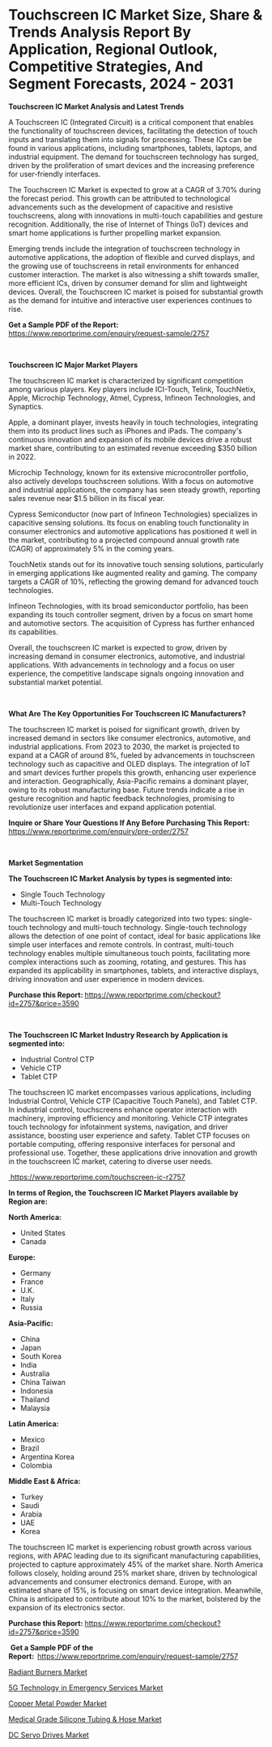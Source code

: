 <p><h1>Touchscreen IC Market Size, Share & Trends Analysis Report By Application, Regional Outlook, Competitive Strategies, And Segment Forecasts, 2024 - 2031</h1></p><p><strong>Touchscreen IC Market Analysis and Latest Trends</strong></p>
<p><p>A Touchscreen IC (Integrated Circuit) is a critical component that enables the functionality of touchscreen devices, facilitating the detection of touch inputs and translating them into signals for processing. These ICs can be found in various applications, including smartphones, tablets, laptops, and industrial equipment. The demand for touchscreen technology has surged, driven by the proliferation of smart devices and the increasing preference for user-friendly interfaces.</p><p>The Touchscreen IC Market is expected to grow at a CAGR of 3.70% during the forecast period. This growth can be attributed to technological advancements such as the development of capacitive and resistive touchscreens, along with innovations in multi-touch capabilities and gesture recognition. Additionally, the rise of Internet of Things (IoT) devices and smart home applications is further propelling market expansion.</p><p>Emerging trends include the integration of touchscreen technology in automotive applications, the adoption of flexible and curved displays, and the growing use of touchscreens in retail environments for enhanced customer interaction. The market is also witnessing a shift towards smaller, more efficient ICs, driven by consumer demand for slim and lightweight devices. Overall, the Touchscreen IC market is poised for substantial growth as the demand for intuitive and interactive user experiences continues to rise.</p></p>
<p><strong>Get a Sample PDF of the Report:&nbsp;</strong> <a href="https://www.reportprime.com/enquiry/request-sample/2757">https://www.reportprime.com/enquiry/request-sample/2757</a></p>
<p>&nbsp;</p>
<p><strong>Touchscreen IC Major Market Players</strong></p>
<p><p>The touchscreen IC market is characterized by significant competition among various players. Key players include ICI-Touch, Telink, TouchNetix, Apple, Microchip Technology, Atmel, Cypress, Infineon Technologies, and Synaptics. </p><p>Apple, a dominant player, invests heavily in touch technologies, integrating them into its product lines such as iPhones and iPads. The company's continuous innovation and expansion of its mobile devices drive a robust market share, contributing to an estimated revenue exceeding $350 billion in 2022.</p><p>Microchip Technology, known for its extensive microcontroller portfolio, also actively develops touchscreen solutions. With a focus on automotive and industrial applications, the company has seen steady growth, reporting sales revenue near $1.5 billion in its fiscal year.</p><p>Cypress Semiconductor (now part of Infineon Technologies) specializes in capacitive sensing solutions. Its focus on enabling touch functionality in consumer electronics and automotive applications has positioned it well in the market, contributing to a projected compound annual growth rate (CAGR) of approximately 5% in the coming years.</p><p>TouchNetix stands out for its innovative touch sensing solutions, particularly in emerging applications like augmented reality and gaming. The company targets a CAGR of 10%, reflecting the growing demand for advanced touch technologies.</p><p>Infineon Technologies, with its broad semiconductor portfolio, has been expanding its touch controller segment, driven by a focus on smart home and automotive sectors. The acquisition of Cypress has further enhanced its capabilities. </p><p>Overall, the touchscreen IC market is expected to grow, driven by increasing demand in consumer electronics, automotive, and industrial applications. With advancements in technology and a focus on user experience, the competitive landscape signals ongoing innovation and substantial market potential.</p></p>
<p>&nbsp;</p>
<p><strong>What Are The Key Opportunities For Touchscreen IC Manufacturers?</strong></p>
<p><p>The touchscreen IC market is poised for significant growth, driven by increased demand in sectors like consumer electronics, automotive, and industrial applications. From 2023 to 2030, the market is projected to expand at a CAGR of around 8%, fueled by advancements in touchscreen technology such as capacitive and OLED displays. The integration of IoT and smart devices further propels this growth, enhancing user experience and interaction. Geographically, Asia-Pacific remains a dominant player, owing to its robust manufacturing base. Future trends indicate a rise in gesture recognition and haptic feedback technologies, promising to revolutionize user interfaces and expand application potential.</p></p>
<p><strong>Inquire or Share Your Questions If Any Before Purchasing This Report:</strong> <a href="https://www.reportprime.com/enquiry/pre-order/2757">https://www.reportprime.com/enquiry/pre-order/2757</a></p>
<p>&nbsp;</p>
<p><strong>Market Segmentation</strong></p>
<p><strong>The Touchscreen IC Market Analysis by types is segmented into:</strong></p>
<p><ul><li>Single Touch Technology</li><li>Multi-Touch Technology</li></ul></p>
<p><p>The touchscreen IC market is broadly categorized into two types: single-touch technology and multi-touch technology. Single-touch technology allows the detection of one point of contact, ideal for basic applications like simple user interfaces and remote controls. In contrast, multi-touch technology enables multiple simultaneous touch points, facilitating more complex interactions such as zooming, rotating, and gestures. This has expanded its applicability in smartphones, tablets, and interactive displays, driving innovation and user experience in modern devices.</p></p>
<p><strong>Purchase this Report:&nbsp;</strong><a href="https://www.reportprime.com/checkout?id=2757&price=3590">https://www.reportprime.com/checkout?id=2757&price=3590</a></p>
<p>&nbsp;</p>
<p><strong>The Touchscreen IC Market Industry Research by Application is segmented into:</strong></p>
<p><ul><li>Industrial Control CTP</li><li>Vehicle CTP</li><li>Tablet CTP</li></ul></p>
<p><p>The touchscreen IC market encompasses various applications, including Industrial Control, Vehicle CTP (Capacitive Touch Panels), and Tablet CTP. In industrial control, touchscreens enhance operator interaction with machinery, improving efficiency and monitoring. Vehicle CTP integrates touch technology for infotainment systems, navigation, and driver assistance, boosting user experience and safety. Tablet CTP focuses on portable computing, offering responsive interfaces for personal and professional use. Together, these applications drive innovation and growth in the touchscreen IC market, catering to diverse user needs.</p></p>
<p><a href="https://www.reportprime.com/touchscreen-ic-r2757">&nbsp;https://www.reportprime.com/touchscreen-ic-r2757</a></p>
<p><strong>In terms of Region, the Touchscreen IC Market Players available by Region are:</strong></p>
<p>
    <p> <strong> North America: </strong>
        <ul>
            <li>United States</li>
            <li>Canada</li>
        </ul>
        </p> 
    <p> <strong> Europe: </strong>
        <ul>
            <li>Germany</li>
            <li>France</li>
            <li>U.K.</li>
            <li>Italy</li>
            <li>Russia</li>
        </ul>
        </p> 
    <p> <strong> Asia-Pacific: </strong>
        <ul>
            <li>China</li>
            <li>Japan</li>
            <li>South Korea</li>
            <li>India</li>
            <li>Australia</li>
            <li>China Taiwan</li>
            <li>Indonesia</li>
            <li>Thailand</li>
            <li>Malaysia</li>
        </ul>
        </p> 
    <p> <strong> Latin America: </strong>
        <ul>
            <li>Mexico</li>
            <li>Brazil</li>
            <li>Argentina Korea</li>
            <li>Colombia</li>
        </ul>
        </p> 
    <p> <strong> Middle East & Africa: </strong>
        <ul>
            <li>Turkey</li>
            <li>Saudi</li>
            <li>Arabia</li>
            <li>UAE</li>
            <li>Korea</li>
        </ul>
    </p>
    </p>
<p><p>The touchscreen IC market is experiencing robust growth across various regions, with APAC leading due to its significant manufacturing capabilities, projected to capture approximately 45% of the market share. North America follows closely, holding around 25% market share, driven by technological advancements and consumer electronics demand. Europe, with an estimated share of 15%, is focusing on smart device integration. Meanwhile, China is anticipated to contribute about 10% to the market, bolstered by the expansion of its electronics sector.</p></p>
<p><strong>Purchase this Report: </strong><a href="https://www.reportprime.com/checkout?id=2757&price=3590">https://www.reportprime.com/checkout?id=2757&price=3590</a></p>
<p>&nbsp;<strong>Get a Sample PDF of the Report:&nbsp;&nbsp;</strong><a href="https://www.reportprime.com/enquiry/request-sample/2757">https://www.reportprime.com/enquiry/request-sample/2757</a></p>
<p><strong></strong></p>
<p><p><a href="https://www.linkedin.com/pulse/deep-dive-radiant-burners-market-itstrends-segmentation-competitive-aay6e?trackingId=RKqz%2FXf8QIyaEj80DtbaMA%3D%3D">Radiant Burners Market</a></p><p><a href="https://issuu.com/reportprime-2/docs/5g-technology-in-emergency-services_2a31f0d56f3bdc">5G Technology in Emergency Services Market</a></p><p><a href="https://www.linkedin.com/pulse/strategic-roadmap-global-copper-metal-powder-market-insights-x92zc?trackingId=N%2B1ek3wyR5WHr79Nrr%2F71A%3D%3D">Copper Metal Powder Market</a></p><p><a href="https://issuu.com/reportprime-2/docs/medical-grade-silicone-tubing-hose-_bef31853558383">Medical Grade Silicone Tubing & Hose Market</a></p><p><a href="https://github.com/pizolina/Market-Research-Report-List-6/blob/main/dc-servo-drives-market.md">DC Servo Drives Market</a></p></p>